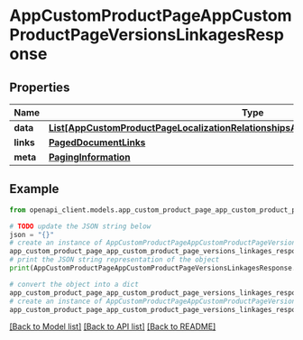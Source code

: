 # AppCustomProductPageAppCustomProductPageVersionsLinkagesResponse


## Properties

Name | Type | Description | Notes
------------ | ------------- | ------------- | -------------
**data** | [**List[AppCustomProductPageLocalizationRelationshipsAppCustomProductPageVersionData]**](AppCustomProductPageLocalizationRelationshipsAppCustomProductPageVersionData.md) |  | 
**links** | [**PagedDocumentLinks**](PagedDocumentLinks.md) |  | 
**meta** | [**PagingInformation**](PagingInformation.md) |  | [optional] 

## Example

```python
from openapi_client.models.app_custom_product_page_app_custom_product_page_versions_linkages_response import AppCustomProductPageAppCustomProductPageVersionsLinkagesResponse

# TODO update the JSON string below
json = "{}"
# create an instance of AppCustomProductPageAppCustomProductPageVersionsLinkagesResponse from a JSON string
app_custom_product_page_app_custom_product_page_versions_linkages_response_instance = AppCustomProductPageAppCustomProductPageVersionsLinkagesResponse.from_json(json)
# print the JSON string representation of the object
print(AppCustomProductPageAppCustomProductPageVersionsLinkagesResponse.to_json())

# convert the object into a dict
app_custom_product_page_app_custom_product_page_versions_linkages_response_dict = app_custom_product_page_app_custom_product_page_versions_linkages_response_instance.to_dict()
# create an instance of AppCustomProductPageAppCustomProductPageVersionsLinkagesResponse from a dict
app_custom_product_page_app_custom_product_page_versions_linkages_response_from_dict = AppCustomProductPageAppCustomProductPageVersionsLinkagesResponse.from_dict(app_custom_product_page_app_custom_product_page_versions_linkages_response_dict)
```
[[Back to Model list]](../README.md#documentation-for-models) [[Back to API list]](../README.md#documentation-for-api-endpoints) [[Back to README]](../README.md)


